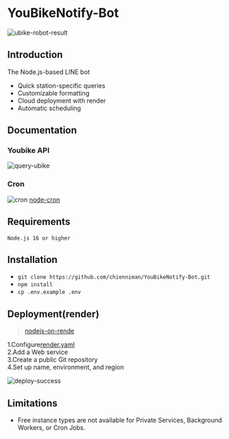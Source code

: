 # YouBikeNotify-Bot
![ubike-robot-result](https://github.com/chienniman/YouBikeNotify-Bot/assets/97031067/babeef57-734b-46d1-9ceb-4624aa1c6d32)

## Introduction
The Node.js-based LINE bot

* Quick station-specific queries
* Customizable formatting
* Cloud deployment with render
* Automatic scheduling

## Documentation

### Youbike API
![query-ubike](https://user-images.githubusercontent.com/97031067/223732784-acffb1ac-9fe5-4e51-b68e-dd305360864b.jpg)

### Cron
![cron](https://user-images.githubusercontent.com/97031067/223153397-a53e02d2-9527-4f6f-9635-21a90334ff9d.jpg)
[node-cron](https://www.npmjs.com/package/node-cron)

## Requirements
```Node.js 16 or higher```

## Installation

* ```git clone https://github.com/chienniman/YouBikeNotify-Bot.git```
* ```npm install```<br>
* ```cp .env.example .env``` <br>

## Deployment(render)
>[nodejs-on-rende](https://github.com/haojiwu/line-bot-nodejs-on-render)<br>

1.Configure[render.yaml](https://github.com/chienniman/YouBikeNotify-Bot/blob/main/render.yaml)<br>
2.Add a Web service<br>
3.Create a public Git repository<br>
4.Set up name, environment, and region<br>

![deploy-success](https://user-images.githubusercontent.com/97031067/223740969-e16e8586-e53b-491b-9caf-0eee42233eaa.jpg)

## Limitations
* Free instance types are not available for Private Services, Background Workers, or Cron Jobs.
